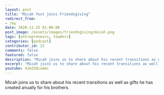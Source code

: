 ```yaml
---
layout: post
title: "Micah Yost joins Friendsgiving"
redirect_from:
- /my
date: 2020-11-25 01:00:00
post_image: /assets/images/friendsgiving/micah.png
tags: [entrepreneurs, leaders]
categories: [podcast]
contributor_id: 22
comments: false
featured: false
description: "Micah joins us to share about his recent transitions as well as gifts he has created anually for his brothers."
excerpt: "Micah joins us to share about his recent transitions as well as gifts he has created anually for his brothers."
youtube: 4Jm25Qcxmmc
---
```

Micah joins us to share about his recent transitions as well as gifts he has created anually for his brothers.